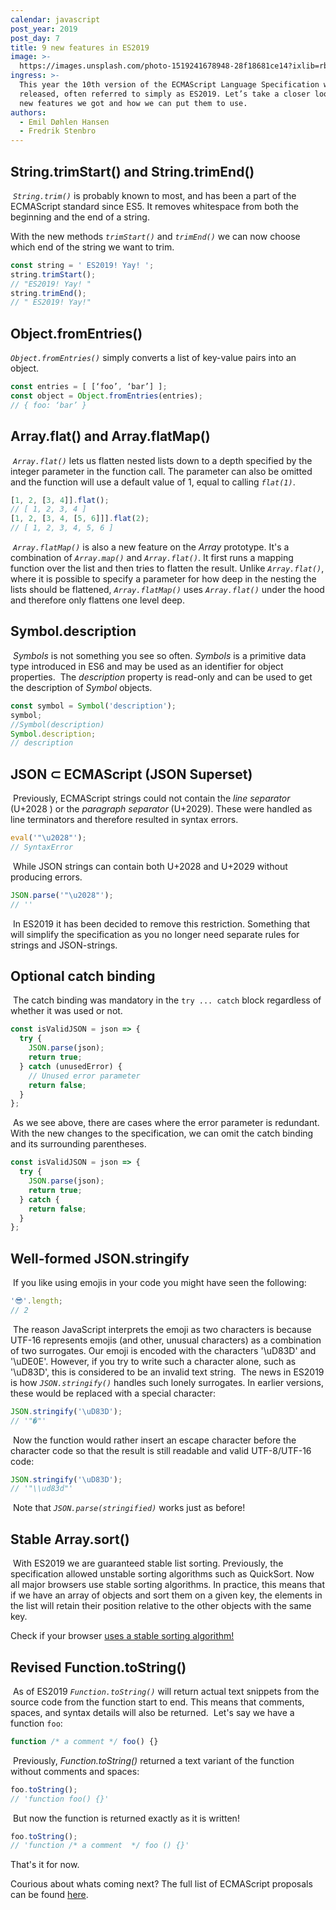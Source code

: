 ```yaml
---
calendar: javascript
post_year: 2019
post_day: 7
title: 9 new features in ES2019
image: >-
  https://images.unsplash.com/photo-1519241678948-28f18681ce14?ixlib=rb-1.2.1&ixid=eyJhcHBfaWQiOjEyMDd9&auto=format&fit=crop&w=2134&q=80
ingress: >-
  This year the 10th version of the ECMAScript Language Specification was
  released, often referred to simply as ES2019. Let’s take a closer look at what
  new features we got and how we can put them to use.
authors:
  - Emil Døhlen Hansen
  - Fredrik Stenbro
---
```

## String.trimStart() and String.trimEnd()

​
_`String.trim()`_ is probably known to most, and has been a part of the ECMAScript standard since ES5. It  removes whitespace from both the beginning and the end of a string.

With the new methods _`trimStart()`_ and _`trimEnd()`_ we can now choose which end of the string we want to trim.

```js
const string = ' ES2019! Yay! ';
string.trimStart();
// "ES2019! Yay! "
string.trimEnd();
// " ES2019! Yay!"
```

## Object.fromEntries()

_`Object.fromEntries()`_ simply converts a list of key-value pairs into an object.
​

```js
const entries = [ [‘foo’, ‘bar’] ];
const object = Object.fromEntries(entries);
// { foo: ‘bar’ }
```

## Array.flat() and Array.flatMap()

​
_`Array.flat()`_ lets us flatten nested lists down to a depth specified by the integer parameter in the function call. The parameter can also be omitted and the function will use a default value of 1, equal to calling _`flat(1)`_.
​

```js
[1, 2, [3, 4]].flat();
// [ 1, 2, 3, 4 ]
[1, 2, [3, 4, [5, 6]]].flat(2);
// [ 1, 2, 3, 4, 5, 6 ]
```

​
_`Array.flatMap()`_ is also a new feature on the _Array_ prototype. It's a combination of _`Array.map()`_ and _`Array.flat()`_. It first runs a mapping function over the list and then tries to flatten the result.
Unlike _`Array.flat()`_, where it is possible to specify a parameter for how deep in the nesting the lists should be flattened, _`Array.flatMap()`_ uses _`Array.flat()`_ under the hood and therefore only flattens one level deep.
​

## Symbol.description

​
_Symbols_ is not something you see so often. _Symbols_ is a primitive data type introduced in ES6 and may be used as an identifier for object properties.
​
The _description_ property is read-only and can be used to get the description of _Symbol_ objects.
​

```js
const symbol = Symbol('description');
symbol;
//Symbol(description)
Symbol.description;
// description
```

## JSON ⊂ ECMAScript (JSON Superset)

​
Previously, ECMAScript strings could not contain the _line separator_ (U+2028 ) or the _paragraph separator_ (U+2029). These were handled as line terminators and therefore resulted in syntax errors.
​

```js
eval('"\u2028"');
// SyntaxError
```

​
While JSON strings can contain both U+2028 and U+2029 without producing errors.
​

```js
JSON.parse('"\u2028"');
// ''
```

​
In ES2019 it has been decided to remove this restriction. Something that will simplify the specification as you no longer need separate rules for strings and JSON-strings.
​

## Optional catch binding

​
The catch binding was mandatory in the `try ... catch` block regardless of whether it was used or not.
​

```js
const isValidJSON = json => {
  try {
    JSON.parse(json);
    return true;
  } catch (unusedError) {
    // Unused error parameter
    return false;
  }
};
```

​
As we see above, there are cases where the error parameter is redundant. With the new changes to the specification, we can omit the catch binding and its surrounding parentheses.
​

```js
const isValidJSON = json => {
  try {
    JSON.parse(json);
    return true;
  } catch {
    return false;
  }
};
```

## Well-formed JSON.stringify

​
If you like using emojis in your code you might have seen the following:
​

```js
'😎'.length;
// 2
```

​
The reason JavaScript interprets the emoji as two characters is because UTF-16 represents emojis (and other, unusual characters) as a combination of two surrogates. Our emoji is encoded with the characters '\uD83D' and '\uDE0E'. However, if you try to write such a character alone, such as '\uD83D', this is considered to be an invalid text string.
​
The news in ES2019 is how _`JSON.stringify()`_ handles such lonely surrogates. In earlier versions, these would be replaced with a special character:
​

```js
JSON.stringify('\uD83D');
// '"�"'
```

​
Now the function would rather insert an escape character before the character code so that the result is still readable and valid UTF-8/UTF-16 code:
​

```js
JSON.stringify('\uD83D');
// '"\\ud83d"'
```

​
Note that _`JSON.parse(stringified)`_ works just as before!
​

## Stable Array.sort()

​
With ES2019 we are guaranteed stable list sorting. Previously, the specification allowed unstable sorting algorithms such as QuickSort. Now all major browsers use stable sorting algorithms. In practice, this means that if we have an array of objects and sort them on a given key, the elements in the list will retain their position relative to the other objects with the same key.
​


Check if your browser [uses a stable sorting algorithm!](https://mathiasbynens.be/demo/sort-stability)
​

## Revised Function.toString()

​
As of ES2019 _`Function.toString()`_ will return actual text snippets from the source code from the function start to end. This means that comments, spaces, and syntax details will also be returned.
​
Let's say we have a function `foo`:
​

```js
function /* a comment */ foo() {}
```

​
Previously, _Function.toString()_ returned a text variant of the function without comments and spaces:
​

```js
foo.toString();
// 'function foo() {}'
```

​
But now the function is returned exactly as it is written!
​

```js
foo.toString();
// 'function /* a comment  */ foo () {}'
```



That's it for now. 

Courious about whats coming next? The full list of ECMAScript proposals can be found [here](https://github.com/tc39/proposals).
